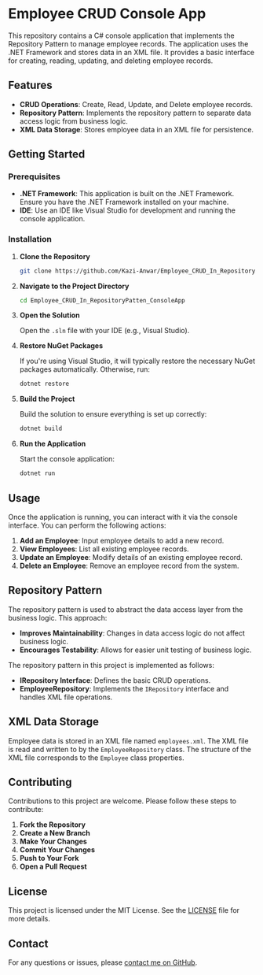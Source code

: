 # Employee CRUD Console App

This repository contains a C# console application that implements the Repository Pattern to manage employee records. The application uses the .NET Framework and stores data in an XML file. It provides a basic interface for creating, reading, updating, and deleting employee records.

## Features

- **CRUD Operations**: Create, Read, Update, and Delete employee records.
- **Repository Pattern**: Implements the repository pattern to separate data access logic from business logic.
- **XML Data Storage**: Stores employee data in an XML file for persistence.

## Getting Started

### Prerequisites

- **.NET Framework**: This application is built on the .NET Framework. Ensure you have the .NET Framework installed on your machine.
- **IDE**: Use an IDE like Visual Studio for development and running the console application.

### Installation

1. **Clone the Repository**

   ```sh
   git clone https://github.com/Kazi-Anwar/Employee_CRUD_In_RepositoryPatten_ConsoleApp.git
   ```

2. **Navigate to the Project Directory**

   ```sh
   cd Employee_CRUD_In_RepositoryPatten_ConsoleApp
   ```

3. **Open the Solution**

   Open the `.sln` file with your IDE (e.g., Visual Studio).

4. **Restore NuGet Packages**

   If you're using Visual Studio, it will typically restore the necessary NuGet packages automatically. Otherwise, run:

   ```sh
   dotnet restore
   ```

5. **Build the Project**

   Build the solution to ensure everything is set up correctly:

   ```sh
   dotnet build
   ```

6. **Run the Application**

   Start the console application:

   ```sh
   dotnet run
   ```

## Usage

Once the application is running, you can interact with it via the console interface. You can perform the following actions:

1. **Add an Employee**: Input employee details to add a new record.
2. **View Employees**: List all existing employee records.
3. **Update an Employee**: Modify details of an existing employee record.
4. **Delete an Employee**: Remove an employee record from the system.

## Repository Pattern

The repository pattern is used to abstract the data access layer from the business logic. This approach:

- **Improves Maintainability**: Changes in data access logic do not affect business logic.
- **Encourages Testability**: Allows for easier unit testing of business logic.

The repository pattern in this project is implemented as follows:

- **IRepository Interface**: Defines the basic CRUD operations.
- **EmployeeRepository**: Implements the `IRepository` interface and handles XML file operations.

## XML Data Storage

Employee data is stored in an XML file named `employees.xml`. The XML file is read and written to by the `EmployeeRepository` class. The structure of the XML file corresponds to the `Employee` class properties.

## Contributing

Contributions to this project are welcome. Please follow these steps to contribute:

1. **Fork the Repository**
2. **Create a New Branch**
3. **Make Your Changes**
4. **Commit Your Changes**
5. **Push to Your Fork**
6. **Open a Pull Request**

## License

This project is licensed under the MIT License. See the [LICENSE](LICENSE) file for more details.

## Contact

For any questions or issues, please [contact me on GitHub](https://github.com/Kazi-Anwar).
